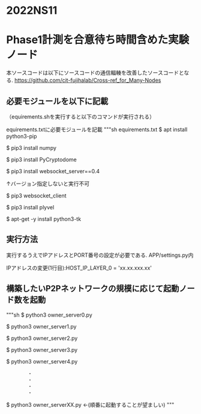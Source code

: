 # 2022NS11
# Phase1計測を合意待ち時間含めた実験ノード



本ソースコードは以下にソースコードの通信輻輳を改善したソースコードとなる.
https://github.com/cit-fujihalab/Cross-ref_for_Many-Nodes



## 必要モジュールを以下に記載
（equirements.shを実行すると以下のコマンドが実行される）

equirements.txtに必要モジュールを記載
"""sh equirements.txt
$ apt install python3-pip

$ pip3 install numpy

$ pip3 install PyCryptodome

$ pip3 install websocket_server==0.4

↑バージョン指定しないと実行不可

$ pip3 websocket_client

$ pip3 install plyvel

$ apt-get -y install python3-tk


## 実行方法


実行するうえでIPアドレスとPORT番号の設定が必要である.
APP/settings.py内

IPアドレスの変更(1行目):HOST_IP_LAYER_0 = 'xx.xx.xxx.xx'

## 構築したいP2Pネットワークの規模に応じて起動ノード数を起動

"""sh
$ python3 owner_server0.py

$ python3 owner_server1.py

$ python3 owner_server2.py

$ python3 owner_server3.py

$ python3 owner_server4.py

            ・
            ・
            ・
            ・

$ python3 owner_serverXX.py <-(順番に起動することが望ましい)
"""